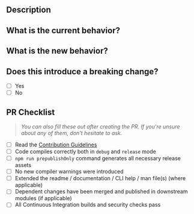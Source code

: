 ## Description
<!-- Describe the big picture of your changes here. If it fixes a bug or resolves a feature request, be sure to link to that issue. -->

## What is the current behavior?
<!-- Describe the current behavior that you are modifying. -->


## What is the new behavior?
<!-- Describe the behavior or changes that are being added by this PR. -->

## Does this introduce a breaking change?

- [ ] Yes
- [ ] No

## PR Checklist

> _You can also fill these out after creating the PR. If you're unsure about any of them, don't hesitate to ask._

* [ ] Read the [Contribution Guidelines](https://github.com/theonethread/.github/blob/master/.github/contributing.md "Open")
* [ ] Code compiles correctly both in `debug` and `release` mode
* [ ] `npm run prepublishOnly` command generates all necessary release assets
* [ ] No new compiler warnings were introduced 
* [ ] Extended the readme / documentation / CLI help / man file(s) (where applicable)
* [ ] Dependent changes have been merged and published in downstream modules (if applicable)
* [ ] All Continuous Integration builds and security checks pass
